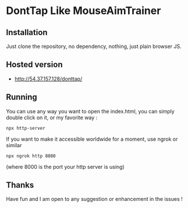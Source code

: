 # DontTap Like MouseAimTrainer

## Installation

Just clone the repository, no dependency, nothing, just plain browser JS.

## Hosted version

- http://54.37.157.128/donttap/

## Running

You can use any way you want to open the index.html, you can simply double click on it, or my favorite way :

```
npx http-server 
```

If you want to make it accessible worldwide for a moment, use ngrok or similar

```
npx ngrok http 8080
```

(where 8000 is the port your http server is using)

## Thanks

Have fun and I am open to any suggestion or enhancement in the issues !

